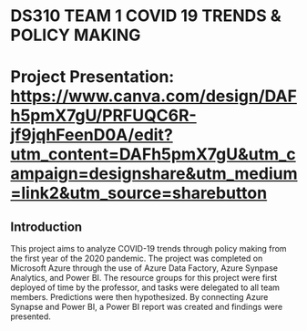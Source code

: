 # DS310 TEAM 1 COVID 19 TRENDS & POLICY MAKING

# Project Presentation: https://www.canva.com/design/DAFh5pmX7gU/PRFUQC6R-jf9jqhFeenD0A/edit?utm_content=DAFh5pmX7gU&utm_campaign=designshare&utm_medium=link2&utm_source=sharebutton 

## Introduction
This project aims to analyze COVID-19 trends through policy making from the first year of the 2020 pandemic. The project was completed on Microsoft Azure through the use of Azure Data Factory, Azure Synpase Analytics, and Power BI. The resource groups for this project were first deployed of time by the professor, and tasks were delegated to all team members. Predictions were then hypothesized. By connecting Azure Synapse and Power BI, a Power BI report was created and findings were presented.


